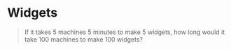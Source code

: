 # Widgets


<blockquote>
If it takes 5 machines 5 minutes to make 5 widgets, how long would it take 100 machines to make 100 widgets?
</blockquote>



